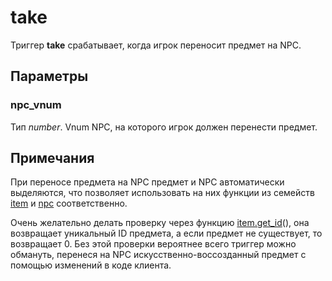 # take
Триггер **take** срабатывает, когда игрок переносит предмет на NPC.

## Параметры
### npc_vnum
Тип *number*. Vnum NPC, на которого игрок должен перенести предмет.

## Примечания
При переносе предмета на NPC предмет и NPC автоматически выделяются, что позволяет использовать на них функции из семейств [item](../item) и [npc](../npc) соответственно.

Очень желательно делать проверку через функцию [item.get_id](../item/item.get_id.md)(), она возвращает уникальный ID предмета, а если предмет не существует, то возвращает 0. Без этой проверки вероятнее всего триггер можно обмануть, перенеся на NPC искусственно-воссозданный предмет с помощью изменений в коде клиента.
